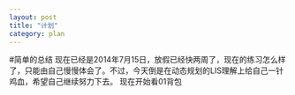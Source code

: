 ```yaml
---
layout: post
title: "计划"
category: plan
---
```

#简单的总结
现在已经是2014年7月15日，放假已经快两周了，现在的练习怎么样了，只能由自己慢慢体会了。不过，今天倒是在动态规划的LIS理解上给自己一针鸡血，希望自己继续努力下去。
现在开始看01背包
